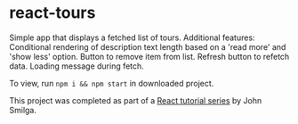 # react-tours

Simple app that displays a fetched list of tours. Additional features: Conditional rendering of description text length based on a 'read more' and 'show less' option. Button to remove item from list. Refresh button to refetch data. Loading message during fetch.

To view, run `npm i && npm start` in downloaded project.

This project was completed as part of a [React tutorial series](https://www.youtube.com/watch?v=a_7Z7C_JCyo&ab_channel=freeCodeCamp.org) by John Smilga.
